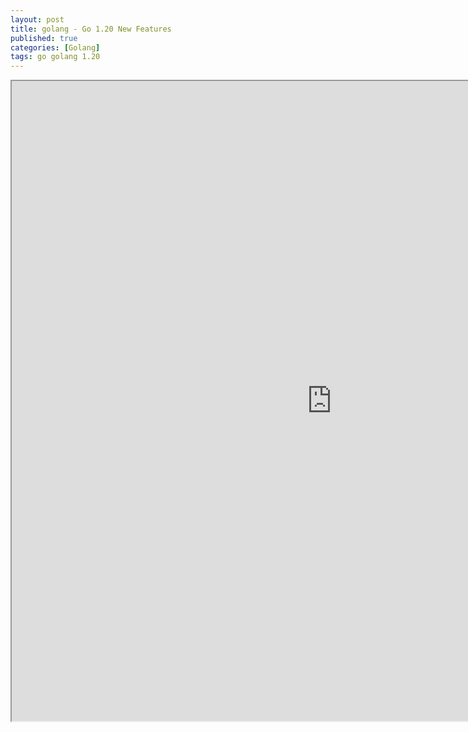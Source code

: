 ```yaml
---
layout: post
title: golang - Go 1.20 New Features
published: true
categories: [Golang]
tags: go golang 1.20
---
```

<iframe width="1024" height="1024" src="https://docs.google.com/document/d/e/2PACX-1vQLOmTJQJ_PUmEJlEwuklmV5SftWOJWTNaTK2wPrDpDiT7rHJg38BsllUIM2KM53SZehenlu_7zVeKn/pub?embedded=true"></iframe>    
  